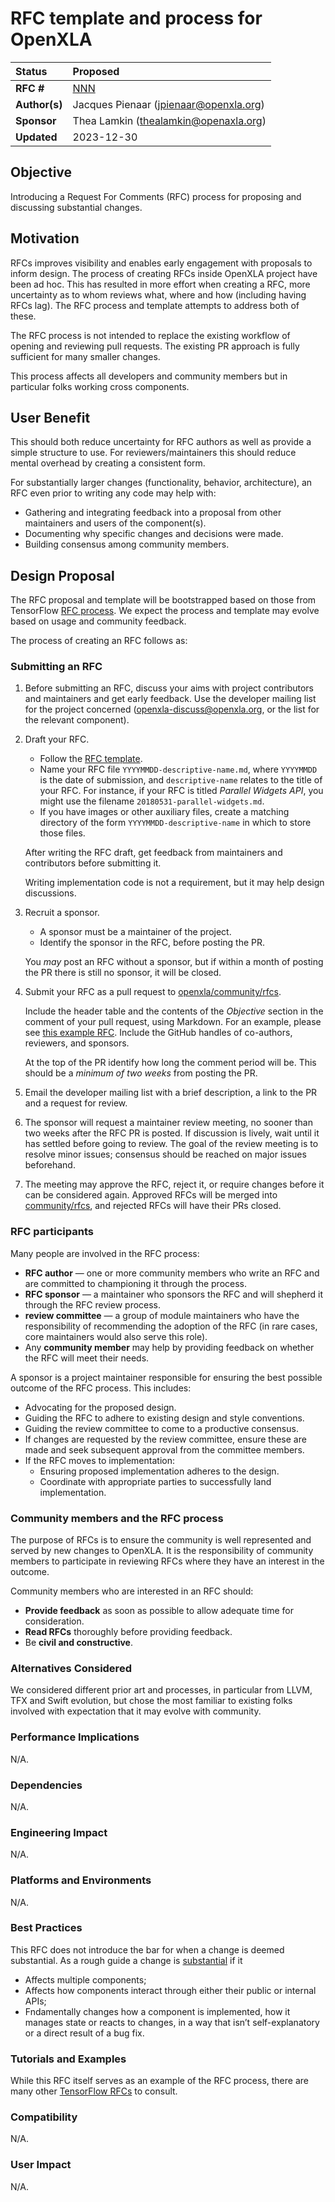 # RFC template and process for OpenXLA

| Status        | Proposed                                             |
:-------------- |:---------------------------------------------------- |
| **RFC #**     | [NNN](https://github.com/openxla/community/pull/NNN) |
| **Author(s)** | Jacques Pienaar (jpienaar@openxla.org)               |
| **Sponsor**   | Thea Lamkin (thealamkin@openaxla.org)                |
| **Updated**   | 2023-12-30                                           |

## Objective

Introducing a Request For Comments (RFC) process for proposing and discussing
substantial changes.

## Motivation

RFCs improves visibility and enables early engagement with proposals to inform
design. The process of creating RFCs inside OpenXLA project have been ad hoc.
This has resulted in more effort when creating a RFC, more uncertainty as to
whom reviews what, where and how (including having RFCs lag). The RFC process
and template attempts to address both of these.

The RFC process is not intended to replace the existing workflow of opening and
reviewing pull requests. The existing PR approach is fully sufficient for many
smaller changes.

This process affects all developers and community members but in particular
folks working cross components.

## User Benefit

This should both reduce uncertainty for RFC authors as well as provide a simple
structure to use. For reviewers/maintainers this should reduce mental overhead
by creating a consistent form.

For substantially larger changes (functionality, behavior, architecture), an
RFC even prior to writing any code may help with:

* Gathering and integrating feedback into a proposal from other maintainers and
  users of the component(s).
* Documenting why specific changes and decisions were made.
* Building consensus among community members.

## Design Proposal

The RFC proposal and template will be bootstrapped based on those from TensorFlow
[RFC process](https://www.tensorflow.org/community/contribute/rfc_process). We
expect the process and template may evolve based on usage and community
feedback. 

The process of creating an RFC follows as:

### Submitting an RFC

1. Before submitting an RFC, discuss your aims with project contributors and
  maintainers and get early feedback. Use the developer mailing list for the
  project concerned (openxla-discuss@openxla.org, or the list for the relevant
  component).
    
2.  Draft your RFC.
    
    * Follow the [RFC  template](https://github.com/openxla/community/blob/main/rfcs/yyyymmdd-rfc-template.md).
    * Name your RFC file `YYYYMMDD-descriptive-name.md`, where `YYYYMMDD` is the date of submission, and `descriptive-name` relates to the title of your RFC. For instance, if your RFC is titled _Parallel Widgets API_, you might use the filename `20180531-parallel-widgets.md`.
    * If you have images or other auxiliary files, create a matching directory of the form `YYYYMMDD-descriptive-name` in which to store those files.
    
    After writing the RFC draft, get feedback from maintainers and contributors before submitting it.
    
    Writing implementation code is not a requirement, but it may help design discussions.
    
3.  Recruit a sponsor.
    
    * A sponsor must be a maintainer of the project.
    * Identify the sponsor in the RFC, before posting the PR.
    
    You _may_ post an RFC without a sponsor, but if within a month of posting the PR there is still no sponsor, it will be closed.
    
4.  Submit your RFC as a pull request to [openxla/community/rfcs](https://github.com/openxla/community/tree/main/rfcs).
    
    Include the header table and the contents of the _Objective_ section in the
    comment of your pull request, using Markdown. For an example, please see [this
    example RFC](https://github.com/openxla/community/pull/5). Include the GitHub
    handles of co-authors, reviewers, and sponsors.
    
    At the top of the PR identify how long the comment period will be. This
    should be a _minimum of two weeks_ from posting the PR.
    
5.  Email the developer mailing list with a brief description, a link to the PR
    and a request for review.
    
6.  The sponsor will request a maintainer review meeting, no sooner than two
    weeks after the RFC PR is posted. If discussion is lively, wait until it has
    settled before going to review. The goal of the review meeting is to resolve
    minor issues; consensus should be reached on major issues beforehand.
    
7.  The meeting may approve the RFC, reject it, or require changes before it
    can be considered again. Approved RFCs will be merged into
    [community/rfcs](https://github.com/openxla/community/tree/main/rfcs), and
    rejected RFCs will have their PRs closed.

### RFC participants

Many people are involved in the RFC process:

* **RFC author** — one or more community members who write an RFC and are
  committed to championing it through the process.
* **RFC sponsor** — a maintainer who sponsors the RFC and will shepherd it
  through the RFC review process.
* **review committee** — a group of module maintainers who have the
  responsibility of recommending the adoption of the RFC (in rare cases, core
  maintainers would also serve this role).
* Any **community member** may help by providing feedback on whether the RFC
  will meet their needs.

A sponsor is a project maintainer responsible for ensuring the best possible
outcome of the RFC process. This includes:

* Advocating for the proposed design.
* Guiding the RFC to adhere to existing design and style conventions.
* Guiding the review committee to come to a productive consensus.
* If changes are requested by the review committee, ensure these are made and
  seek subsequent approval from the committee members.
* If the RFC moves to implementation:
  - Ensuring proposed implementation adheres to the design.
  - Coordinate with appropriate parties to successfully land implementation.

### Community members and the RFC process

The purpose of RFCs is to ensure the community is well represented and served
by new changes to OpenXLA. It is the responsibility of community members to
participate in reviewing RFCs where they have an interest in the outcome.

Community members who are interested in an RFC should:

*   **Provide feedback** as soon as possible to allow adequate time for consideration.
*   **Read RFCs** thoroughly before providing feedback.
*   Be **civil and constructive**.

### Alternatives Considered

We considered different prior art and processes, in particular from LLVM, TFX
and Swift evolution, but chose the most familiar to existing folks involved
with expectation that it may evolve with community.

### Performance Implications

N/A.

### Dependencies

N/A.

### Engineering Impact

N/A.

### Platforms and Environments

N/A.

### Best Practices

This RFC does not introduce the bar for when a change is deemed substantial. As
a rough guide a change is [substantial](https://mozac.org/rfc/0001-rfc-process) if it

* Affects multiple components;
* Affects how components interact through either their public or internal APIs;
* Fndamentally changes how a component is implemented, how it manages state or reacts to changes, in a way that isn’t self-explanatory or a direct result of a bug fix.

### Tutorials and Examples

While this RFC itself serves as an example of the RFC process, there are many other
[TensorFlow RFCs](https://github.com/tensorflow/community/tree/master/rfcs) to consult.

### Compatibility

N/A.

### User Impact

N/A.

